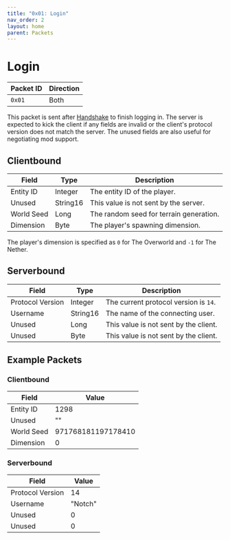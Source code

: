 ```yaml
---
title: "0x01: Login"
nav_order: 2
layout: home
parent: Packets
---
```


# Login

| Packet ID | Direction |
| --- | --- |
| `0x01` | Both |

This packet is sent after [Handshake](002-handshake.md) to finish logging in. The server is expected to kick the client if any fields are invalid or the client's protocol version does not match the server. The unused fields are also useful for negotiating mod support.

## Clientbound

| Field      | Type     | Description                             |
| ---------- | -------- | --------------------------------------- |
| Entity ID  | Integer  | The entity ID of the player.            |
| Unused     | String16 | This value is not sent by the server.   |
| World Seed | Long     | The random seed for terrain generation. |
| Dimension  | Byte     | The player's spawning dimension.        |

The player's dimension is specified as `0` for The Overworld and `-1` for The Nether.

## Serverbound

| Field            | Type     | Description                           |
| ---------------- | -------- | ------------------------------------- |
| Protocol Version | Integer  | The current protocol version is `14`. |
| Username         | String16 | The name of the connecting user.      |
| Unused           | Long     | This value is not sent by the client. |
| Unused           | Byte     | This value is not sent by the client. |

## Example Packets

### Clientbound

| Field | Value | 
| --- | --- |
| Entity ID | 1298 |
| Unused | "" |
| World Seed | 971768181197178410 |
| Dimension | 0 |

### Serverbound

| Field | Value | 
| --- | --- |
| Protocol Version | 14 |
| Username | "Notch" |
| Unused | 0 |
| Unused | 0 |